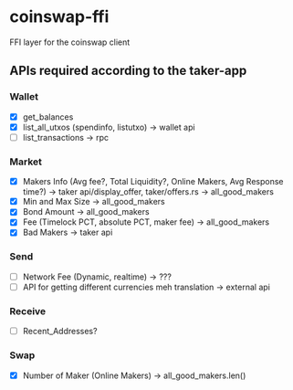 # coinswap-ffi
FFI layer for the coinswap client

## APIs required according to the taker-app

### Wallet
- [x] get_balances
- [x] list_all_utxos (spendinfo, listutxo) -> wallet api
- [ ] list_transactions -> rpc

### Market
- [x] Makers Info (Avg fee?, Total Liquidity?, Online Makers, Avg Response time?) -> taker api/display_offer, taker/offers.rs -> all_good_makers
- [x] Min and Max Size -> all_good_makers
- [x] Bond Amount -> all_good_makers
- [x] Fee (Timelock PCT, absolute PCT, maker fee) -> all_good_makers
- [x] Bad Makers -> taker api

### Send
- [ ] Network Fee (Dynamic, realtime) -> ???
- [ ] API for getting different currencies meh translation -> external api

### Receive
- [ ] Recent_Addresses?

### Swap
- [x] Number of Maker (Online Makers) -> all_good_makers.len()

